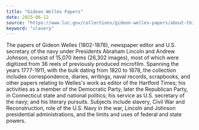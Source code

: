 ```yaml
---
title: "Gideon Welles Papers"
date: 2025-06-12
source: "https://www.loc.gov/collections/gideon-welles-papers/about-this-collection/"
keyword: "slavery"
---
```


The papers of Gideon Welles (1802-1878), newspaper editor and U.S. secretary of the navy under Presidents Abraham Lincoln and Andrew Johnson, consist of 15,070 items (26,302 images), most of which were digitized from 36 reels of previously produced microfilm. Spanning the years 1777-1911, with the bulk dating from 1820 to 1878, the collection includes correspondence, diaries, writings, naval records, scrapbooks, and other papers relating to Welles's work as editor of the Hartford Times; his activities as a member of the Democratic Party, later the Republican Party, in Connecticut state and national politics; his service as U.S. secretary of the navy; and his literary pursuits. Subjects include slavery, Civil War and Reconstruction, role of the U.S. Navy in the war, Lincoln and Johnson presidential administrations, and the limits and uses of federal and state powers.

